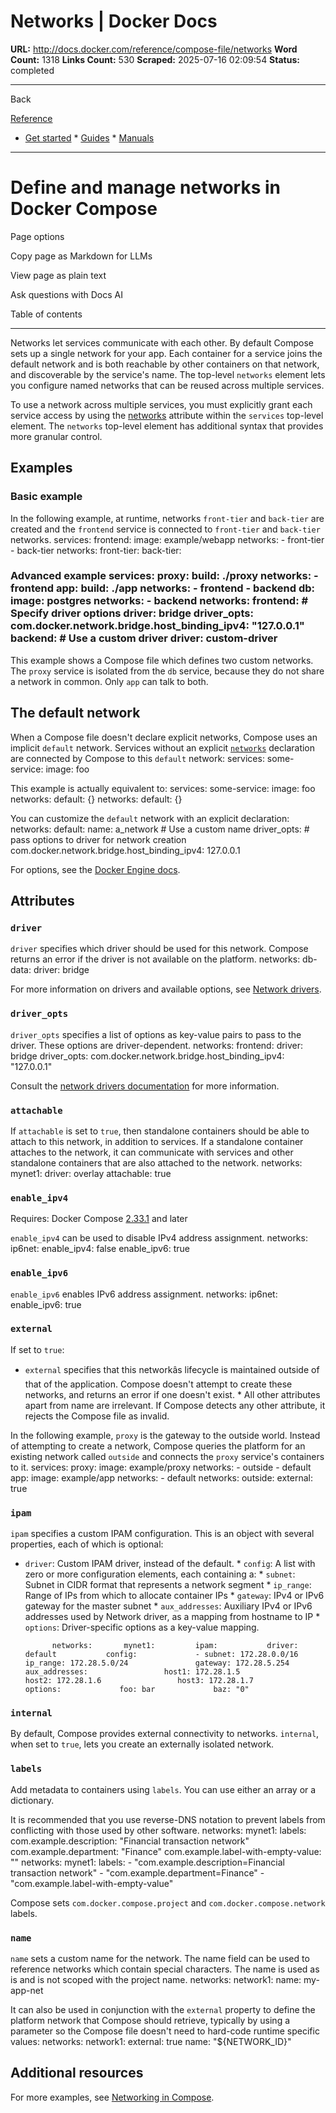 # Networks | Docker Docs

**URL:** http://docs.docker.com/reference/compose-file/networks
**Word Count:** 1318
**Links Count:** 530
**Scraped:** 2025-07-16 02:09:54
**Status:** completed

---

Back

[Reference](https://docs.docker.com/reference/)

  * [Get started](http://docs.docker.com/get-started/)   * [Guides](http://docs.docker.com/guides/)   * [Manuals](http://docs.docker.com/manuals/)

* * *

# Define and manage networks in Docker Compose

Page options

Copy page as Markdown for LLMs

View page as plain text

Ask questions with Docs AI

Table of contents

* * *

Networks let services communicate with each other. By default Compose sets up a single network for your app. Each container for a service joins the default network and is both reachable by other containers on that network, and discoverable by the service's name. The top-level `networks` element lets you configure named networks that can be reused across multiple services.

To use a network across multiple services, you must explicitly grant each service access by using the [networks](https://docs.docker.com/reference/compose-file/services/) attribute within the `services` top-level element. The `networks` top-level element has additional syntax that provides more granular control.

## Examples

### Basic example

In the following example, at runtime, networks `front-tier` and `back-tier` are created and the `frontend` service is connected to `front-tier` and `back-tier` networks.               services:       frontend:         image: example/webapp         networks:           - front-tier           - back-tier          networks:       front-tier:       back-tier:

### Advanced example               services:       proxy:         build: ./proxy         networks:           - frontend       app:         build: ./app         networks:           - frontend           - backend       db:         image: postgres         networks:           - backend          networks:       frontend:         # Specify driver options         driver: bridge         driver_opts:           com.docker.network.bridge.host_binding_ipv4: "127.0.0.1"       backend:         # Use a custom driver         driver: custom-driver

This example shows a Compose file which defines two custom networks. The `proxy` service is isolated from the `db` service, because they do not share a network in common. Only `app` can talk to both.

## The default network

When a Compose file doesn't declare explicit networks, Compose uses an implicit `default` network. Services without an explicit [`networks`](https://docs.docker.com/reference/compose-file/services/#networks) declaration are connected by Compose to this `default` network:               services:       some-service:         image: foo

This example is actually equivalent to:               services:       some-service:         image: foo         networks:           default: {}       networks:       default: {}      

You can customize the `default` network with an explicit declaration:               networks:       default:          name: a_network # Use a custom name         driver_opts:    # pass options to driver for network creation           com.docker.network.bridge.host_binding_ipv4: 127.0.0.1

For options, see the [Docker Engine docs](https://docs.docker.com/engine/network/drivers/bridge/#options).

## Attributes

### `driver`

`driver` specifies which driver should be used for this network. Compose returns an error if the driver is not available on the platform.               networks:       db-data:         driver: bridge

For more information on drivers and available options, see [Network drivers](https://docs.docker.com/engine/network/drivers/).

### `driver_opts`

`driver_opts` specifies a list of options as key-value pairs to pass to the driver. These options are driver-dependent.               networks:       frontend:         driver: bridge         driver_opts:           com.docker.network.bridge.host_binding_ipv4: "127.0.0.1"

Consult the [network drivers documentation](https://docs.docker.com/engine/network/) for more information.

### `attachable`

If `attachable` is set to `true`, then standalone containers should be able to attach to this network, in addition to services. If a standalone container attaches to the network, it can communicate with services and other standalone containers that are also attached to the network.               networks:       mynet1:         driver: overlay         attachable: true

### `enable_ipv4`

Requires: Docker Compose [2.33.1](https://docs.docker.com/compose/releases/release-notes/#2331) and later

`enable_ipv4` can be used to disable IPv4 address assignment.                 networks:         ip6net:           enable_ipv4: false           enable_ipv6: true

### `enable_ipv6`

`enable_ipv6` enables IPv6 address assignment.                 networks:         ip6net:           enable_ipv6: true

### `external`

If set to `true`:

  * `external` specifies that this networkâs lifecycle is maintained outside of that of the application. Compose doesn't attempt to create these networks, and returns an error if one doesn't exist.   * All other attributes apart from name are irrelevant. If Compose detects any other attribute, it rejects the Compose file as invalid.

In the following example, `proxy` is the gateway to the outside world. Instead of attempting to create a network, Compose queries the platform for an existing network called `outside` and connects the `proxy` service's containers to it.               services:       proxy:         image: example/proxy         networks:           - outside           - default       app:         image: example/app         networks:           - default          networks:       outside:         external: true

### `ipam`

`ipam` specifies a custom IPAM configuration. This is an object with several properties, each of which is optional:

  * `driver`: Custom IPAM driver, instead of the default.   * `config`: A list with zero or more configuration elements, each containing a:     * `subnet`: Subnet in CIDR format that represents a network segment     * `ip_range`: Range of IPs from which to allocate container IPs     * `gateway`: IPv4 or IPv6 gateway for the master subnet     * `aux_addresses`: Auxiliary IPv4 or IPv6 addresses used by Network driver, as a mapping from hostname to IP   * `options`: Driver-specific options as a key-value mapping.

              networks:       mynet1:         ipam:           driver: default           config:             - subnet: 172.28.0.0/16               ip_range: 172.28.5.0/24               gateway: 172.28.5.254               aux_addresses:                 host1: 172.28.1.5                 host2: 172.28.1.6                 host3: 172.28.1.7           options:             foo: bar             baz: "0"

### `internal`

By default, Compose provides external connectivity to networks. `internal`, when set to `true`, lets you create an externally isolated network.

### `labels`

Add metadata to containers using `labels`. You can use either an array or a dictionary.

It is recommended that you use reverse-DNS notation to prevent labels from conflicting with those used by other software.               networks:       mynet1:         labels:           com.example.description: "Financial transaction network"           com.example.department: "Finance"           com.example.label-with-empty-value: ""               networks:       mynet1:         labels:           - "com.example.description=Financial transaction network"           - "com.example.department=Finance"           - "com.example.label-with-empty-value"

Compose sets `com.docker.compose.project` and `com.docker.compose.network` labels.

### `name`

`name` sets a custom name for the network. The name field can be used to reference networks which contain special characters. The name is used as is and is not scoped with the project name.               networks:       network1:         name: my-app-net

It can also be used in conjunction with the `external` property to define the platform network that Compose should retrieve, typically by using a parameter so the Compose file doesn't need to hard-code runtime specific values:               networks:       network1:         external: true         name: "${NETWORK_ID}"

## Additional resources

For more examples, see [Networking in Compose](https://docs.docker.com/compose/how-tos/networking/).
